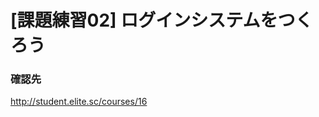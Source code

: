 [課題練習02] ログインシステムをつくろう
=====================================

### 確認先
http://student.elite.sc/courses/16  
